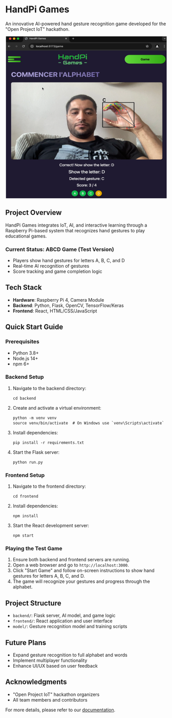 # HandPi Games

An innovative AI-powered hand gesture recognition game developed for the "Open Project IoT" hackathon.

![ABCD Game Screenshot](Docs/ABCD_GAME_IMG.png)

## Project Overview

HandPi Games integrates IoT, AI, and interactive learning through a Raspberry Pi-based system that recognizes hand gestures to play educational games.

### Current Status: ABCD Game (Test Version)

- Players show hand gestures for letters A, B, C, and D
- Real-time AI recognition of gestures
- Score tracking and game completion logic

## Tech Stack

- **Hardware**: Raspberry Pi 4, Camera Module
- **Backend**: Python, Flask, OpenCV, TensorFlow/Keras
- **Frontend**: React, HTML/CSS/JavaScript

## Quick Start Guide

### Prerequisites

- Python 3.8+
- Node.js 14+
- npm 6+

### Backend Setup

1. Navigate to the backend directory:
   ```
   cd backend
   ```
2. Create and activate a virtual environment:
   ```
   python -m venv venv
   source venv/bin/activate  # On Windows use `venv\Scripts\activate`
   ```
3. Install dependencies:
   ```
   pip install -r requirements.txt
   ```
4. Start the Flask server:
   ```
   python run.py
   ```

### Frontend Setup

1. Navigate to the frontend directory:
   ```
   cd frontend
   ```
2. Install dependencies:
   ```
   npm install
   ```
3. Start the React development server:
   ```
   npm start
   ```

### Playing the Test Game

1. Ensure both backend and frontend servers are running.
2. Open a web browser and go to `http://localhost:3000`.
3. Click "Start Game" and follow on-screen instructions to show hand gestures for letters A, B, C, and D.
4. The game will recognize your gestures and progress through the alphabet.

## Project Structure

- `backend/`: Flask server, AI model, and game logic
- `frontend/`: React application and user interface
- `model/`: Gesture recognition model and training scripts

## Future Plans

- Expand gesture recognition to full alphabet and words
- Implement multiplayer functionality
- Enhance UI/UX based on user feedback

## Acknowledgments

- "Open Project IoT" hackathon organizers
- All team members and contributors

For more details, please refer to our [documentation](link-to-your-documentation).
